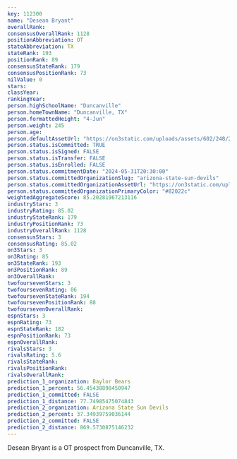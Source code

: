 ```yaml
---
key: 112300
name: "Desean Bryant"
overallRank: 
consensusOverallRank: 1128
positionAbbreviation: OT
stateAbbreviation: TX
stateRank: 193
positionRank: 89
consensusStateRank: 179
consensusPositionRank: 73
nilValue: 0
stars: 
classYear: 
rankingYear: 
person.highSchoolName: "Duncanville"
person.homeTownName: "Duncanville, TX"
person.formattedHeight: "4-Jun"
person.weight: 245
person.age: 
person.defaultAssetUrl: "https://on3static.com/uploads/assets/602/248/248602.png"
person.status.isCommitted: TRUE
person.status.isSigned: FALSE
person.status.isTransfer: FALSE
person.status.isEnrolled: FALSE
person.status.commitmentDate: "2024-05-31T20:30:00"
person.status.committedOrganizationSlug: "arizona-state-sun-devils"
person.status.committedOrganizationAssetUrl: "https://on3static.com/uploads/assets/751/149/149751.svg"
person.status.committedOrganizationPrimaryColor: "#82022c"
weightedAggregateScore: 85.20281967213116
industryStars: 3
industryRating: 85.02
industryStateRank: 179
industryPositionRank: 73
industryOverallRank: 1128
consensusStars: 3
consensusRating: 85.02
on3Stars: 3
on3Rating: 85
on3StateRank: 193
on3PositionRank: 89
on3OverallRank: 
twofoursevenStars: 3
twofoursevenRating: 86
twofoursevenStateRank: 194
twofoursevenPositionRank: 88
twofoursevenOverallRank: 
espnStars: 3
espnRating: 73
espnStateRank: 182
espnPositionRank: 73
espnOverallRank: 
rivalsStars: 3
rivalsRating: 5.6
rivalsStateRank: 
rivalsPositionRank: 
rivalsOverallRank: 
prediction_1_organization: Baylor Bears
prediction_1_percent: 56.45438898450947
prediction_1_committed: FALSE
prediction_1_distance: 77.74985475074843
prediction_2_organization: Arizona State Sun Devils
prediction_2_percent: 37.34939759036144
prediction_2_committed: FALSE
prediction_2_distance: 869.5730875146232
---
```

Desean Bryant is a OT prospect from Duncanville, TX.